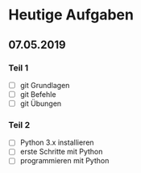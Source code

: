 # Heutige Aufgaben
## 07.05.2019

### Teil 1
- [ ] git Grundlagen
- [ ] git Befehle
- [ ] git Übungen

### Teil 2
- [ ] Python 3.x installieren
- [ ] erste Schritte mit Python
- [ ] programmieren mit Python
